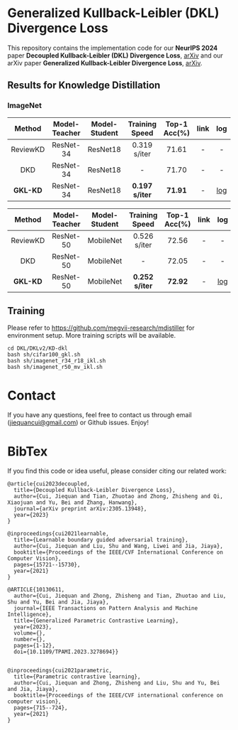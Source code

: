 # Generalized Kullback-Leibler (DKL) Divergence Loss
This repository contains the implementation code for our **NeurIPS 2024** paper **Decoupled Kullback-Leibler (DKL) Divergence Loss**, [arXiv](https://arxiv.org/pdf/2305.13948) and our arXiv paper **Generalized Kullback-Leibler Divergence Loss**, [arXiv]().


## Results for Knowledge Distillation
### ImageNet

 | Method | Model-Teacher | Model-Student | Training Speed | Top-1 Acc(%) | link | log | 
 | :---: | :---: | :---: | :---: | :---: | :---: | :---: |
 | ReviewKD      | ResNet-34 | ResNet18 | 0.319 s/iter | 71.61 | - | - | 
 | DKD           | ResNet-34 | ResNet18 | -            | 71.70 | - | - |
 | **GKL-KD**    | ResNet-34 | ResNet18 | **0.197 s/iter** | **71.91** | - | [log](https://drive.google.com/file/d/1mm759Zx5Tlnv8pyFWf_SGKU8kMcdN8A3/view?usp=sharing) |
 
 | Method | Model-Teacher | Model-Student | Training Speed | Top-1 Acc(%) | link | log | 
 | :---: | :---: | :---: | :---: | :---: | :---: | :---: |
 | ReviewKD    | ResNet-50 | MobileNet | 0.526 s/iter | 72.56 | - | - | 
 | DKD         | ResNet-50 | MobileNet | -            | 72.05 | - | - |
 | **GKL-KD**  | ResNet-50 | MobileNet | **0.252 s/iter** | **72.92** | - | [log](https://drive.google.com/file/d/1PpSTKCxd12lzufdDNfCrCjP_iAzF4E3r/view?usp=sharing) |

## Training 
Please refer to https://github.com/megvii-research/mdistiller for environment setup. More training scripts will be available.

```
cd DKL/DKLv2/KD-dkl
bash sh/cifar100_gkl.sh
bash sh/imagenet_r34_r18_ikl.sh
bash sh/imagenet_r50_mv_ikl.sh
```


# Contact
If you have any questions, feel free to contact us through email (jiequancui@gmail.com) or Github issues. Enjoy!

# BibTex
If you find this code or idea useful, please consider citing our related work:
```
@article{cui2023decoupled,
  title={Decoupled Kullback-Leibler Divergence Loss},
  author={Cui, Jiequan and Tian, Zhuotao and Zhong, Zhisheng and Qi, Xiaojuan and Yu, Bei and Zhang, Hanwang},
  journal={arXiv preprint arXiv:2305.13948},
  year={2023}
}

@inproceedings{cui2021learnable,
  title={Learnable boundary guided adversarial training},
  author={Cui, Jiequan and Liu, Shu and Wang, Liwei and Jia, Jiaya},
  booktitle={Proceedings of the IEEE/CVF International Conference on Computer Vision},
  pages={15721--15730},
  year={2021}
}

@ARTICLE{10130611,
  author={Cui, Jiequan and Zhong, Zhisheng and Tian, Zhuotao and Liu, Shu and Yu, Bei and Jia, Jiaya},
  journal={IEEE Transactions on Pattern Analysis and Machine Intelligence}, 
  title={Generalized Parametric Contrastive Learning}, 
  year={2023},
  volume={},
  number={},
  pages={1-12},
  doi={10.1109/TPAMI.2023.3278694}}


@inproceedings{cui2021parametric,
  title={Parametric contrastive learning},
  author={Cui, Jiequan and Zhong, Zhisheng and Liu, Shu and Yu, Bei and Jia, Jiaya},
  booktitle={Proceedings of the IEEE/CVF international conference on computer vision},
  pages={715--724},
  year={2021}
}

```
